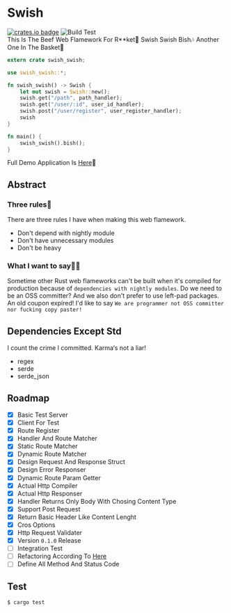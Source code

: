 # Swish
[![crates.io badge](https://img.shields.io/crates/v/swish_swish.svg)](https://crates.io/crates/swish_swish)
![Build Test](https://github.com/NoCtrlZ/swish/workflows/Rust%20Cargo%20Test/badge.svg?branch=master)  
This Is The Beef Web Flamework For R**ket🥩 Swish Swish Bish🎶 Another One In The Basket🏀
```rust
extern crate swish_swish;

use swish_swish::*;

fn swish_swish() -> Swish {
    let mut swish = Swish::new();
    swish.get("/path", path_handler);
    swish.get("/user/:id", user_id_handler);
    swish.post("/user/register", user_register_handler);
    swish
}

fn main() {
    swish_swish().bish();
}
```
Full Demo Application Is [Here](https://github.com/NoCtrlZ/swish/blob/master/test/server)🎱
## Abstract
### Three rules🔔
There are three rules I have when making this web flamework.
- Don't depend with nightly module
- Don't have unnecessary modules
- Don't be heavy
### What I want to say🏴‍☠️
Sometime other Rust web flameworks can't be built when it's compiled for production because of `dependencies with nightly modules`. Do we need to be an OSS committer? And we also don't prefer to use left-pad packages. An old coupon expired! I'd like to say `We are programmer not OSS committer nor fucking copy paster!`
## Dependencies Except Std
I count the crime I committed. Karma‘s not a liar!
- regex
- serde
- serde_json
## Roadmap
- [x] Basic Test Server
- [x] Client For Test
- [x] Route Register
- [x] Handler And Route Matcher
- [x] Static Route Matcher
- [x] Dynamic Route Matcher
- [x] Design Request And Response Struct
- [x] Design Error Responser
- [x] Dynamic Route Param Getter
- [x] Actual Http Compiler
- [x] Actual Http Responser
- [x] Handler Returns Only Body With Chosing Content Type
- [x] Support Post Request
- [x] Return Basic Header Like Content Lenght
- [x] Cros Options
- [x] Http Request Validater
- [x] Version `0.1.0` Release
- [ ] Integration Test
- [ ] Refactoring According To [Here](https://github.com/NoCtrlZ/swish/blob/master/CONTRIBUTE.md)
- [ ] Define All Method And Status Code
## Test
```
$ cargo test
```
